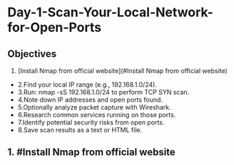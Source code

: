 # Day-1-Scan-Your-Local-Network-for-Open-Ports
## Objectives
 1. [Install Nmap from official website](#Install Nmap from official website)
- 2.Find your local IP range (e.g., 192.168.1.0/24).
- 3.Run: nmap -sS 192.168.1.0/24 to perform TCP SYN scan.
- 4.Note down IP addresses and open ports found.
- 5.Optionally analyze packet capture with Wireshark.
- 6.Research common services running on those ports.
- 7.Identify potential security risks from open ports.
- 8.Save scan results as a text or HTML file.
 ## 1. #Install Nmap from official website
